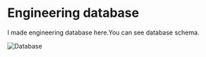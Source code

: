 
# Engineering database 
I made engineering database here.You can see database schema.

![Database](https://user-images.githubusercontent.com/42066464/66674900-d115ca00-ec6c-11e9-8361-66ee9494e33b.png)
